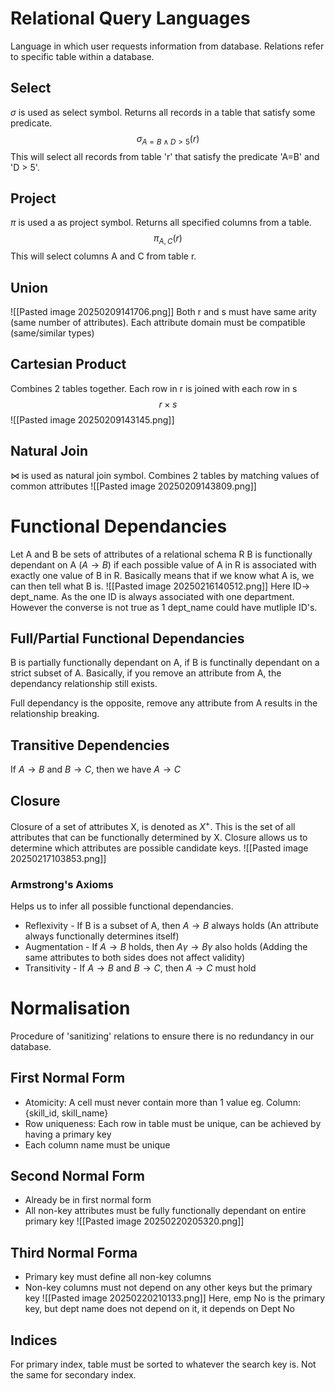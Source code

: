 # Relational Query Languages
Language in which user requests information from database. Relations refer to specific table within a database. 

## Select
$\sigma$ is used as select symbol. Returns all records in a table that satisfy some predicate. $$\sigma_{A=B\land D\gt5}(r)$$ This will select all records from table 'r' that satisfy the predicate 'A=B' and 'D > 5'.

## Project
$\pi$ is used a as project symbol. Returns all specified columns from a table. $$\pi_{A,C}(r)$$
This will select columns A and C from table r. 

## Union
![[Pasted image 20250209141706.png]]
Both r and s must have same arity (same number of attributes). Each attribute domain must be compatible (same/similar types)
## Cartesian Product
Combines 2 tables together. Each row in r is joined with each row in s $$r\times s$$![[Pasted image 20250209143145.png]]
## Natural Join
$\bowtie$ is used as natural join symbol. Combines 2 tables by matching values of common attributes
![[Pasted image 20250209143809.png]]
# Functional Dependancies
Let A and B be sets of attributes of a relational schema R
B is functionally dependant on A ($A\to B$) if each possible value of A in R is associated with exactly one value of B in R. 
Basically means that if we know what A is, we can then tell what B is.
![[Pasted image 20250216140512.png]]
Here ID$\to$ dept_name. As the one ID is always associated with one department. However the converse is not true as 1 dept_name could have mutliple ID's.
## Full/Partial Functional Dependancies
B is partially functionally dependant on A, if B is functinally dependant on a strict subset of A. Basically, if you remove an attribute from A, the dependancy relationship still exists. 

Full dependancy is the opposite, remove any attribute from A results in the relationship breaking.
## Transitive Dependencies
If $A\to B$ and $B\to C$, then we have $A\to C$ 
## Closure
Closure of a set of attributes X, is denoted as $X^+$. This is the set of all attributes that can be functionally determined by X. Closure allows us to determine which attributes are possible candidate keys.
![[Pasted image 20250217103853.png]]
### Armstrong's Axioms
Helps us to infer all possible functional dependancies.
* Reflexivity - If B is a subset of A, then $A\to B$ always holds (An attribute always functionally determines itself)
* Augmentation - If $A\to B$ holds, then $A\gamma \to B\gamma$ also holds (Adding the same attributes to both sides does not affect validity)
* Transitivity - If $A\to B$ and $B\to C$, then $A\to C$ must hold
# Normalisation
Procedure of 'sanitizing'  relations to ensure there is no redundancy in our database.
## First Normal Form
* Atomicity: A cell must never contain more than 1 value eg. Column: {skill_id, skill_name}
* Row uniqueness: Each row in table must be unique, can be achieved by having a primary key
* Each column name must be unique
## Second Normal Form
* Already be in first normal form
* All non-key attributes must be fully functionally dependant on entire primary key
![[Pasted image 20250220205320.png]]
## Third Normal Forma
* Primary key must define all non-key columns
* Non-key columns must not depend on any other keys but the primary key
![[Pasted image 20250220210133.png]]
Here, emp No is the primary key, but dept name does not depend on it, it depends on Dept No
## Indices

For primary index, table must be sorted to whatever the search key is. Not the same for secondary index.


